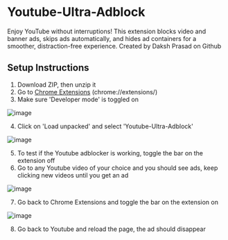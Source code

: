 # Youtube-Ultra-Adblock
Enjoy YouTube without interruptions! This  extension blocks video and banner ads, skips ads automatically, and hides ad containers for a smoother, distraction-free experience. Created by Daksh Prasad on Github

## Setup Instructions
1. Download ZIP, then unzip it
2. Go to [Chrome Extensions](chrome://extensions/) (chrome://extensions/)
3. Make sure 'Developer mode' is toggled on

![image](https://github.com/user-attachments/assets/ce5814d1-8684-4f75-8b48-c3877876d647)

4. Click on 'Load unpacked' and select 'Youtube-Ultra-Adblock'

![image](https://github.com/user-attachments/assets/08f10b8f-2bfc-405d-8a23-684617064443)

5. To test if the Youtube adblocker is working, toggle the bar on the extension off
6. Go to any Youtube video of your choice and you should see ads, keep clicking new videos until you get an ad

![image](https://github.com/user-attachments/assets/bb6e83a1-96b0-4fa0-8870-d6a756f7be74)

7. Go back to Chrome Extensions and toggle the bar on the extension on

![image](https://github.com/user-attachments/assets/6fc8f26b-7d2e-4929-82f4-4f96505f8ccf)

8. Go back to Youtube and reload the page, the ad should disappear
